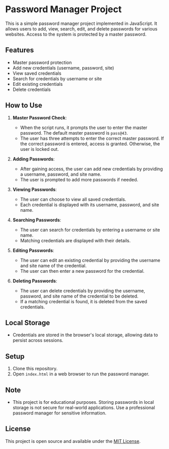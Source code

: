 # Password Manager Project

This is a simple password manager project implemented in JavaScript. It allows users to add, view, search, edit, and delete passwords for various websites. Access to the system is protected by a master password.

## Features

- Master password protection
- Add new credentials (username, password, site)
- View saved credentials
- Search for credentials by username or site
- Edit existing credentials
- Delete credentials

## How to Use

1. **Master Password Check**: 
   - When the script runs, it prompts the user to enter the master password. The default master password is `pass@43`.
   - The user has three attempts to enter the correct master password. If the correct password is entered, access is granted. Otherwise, the user is locked out.

2. **Adding Passwords**:
   - After gaining access, the user can add new credentials by providing a username, password, and site name.
   - The user is prompted to add more passwords if needed.

3. **Viewing Passwords**:
   - The user can choose to view all saved credentials.
   - Each credential is displayed with its username, password, and site name.

4. **Searching Passwords**:
   - The user can search for credentials by entering a username or site name.
   - Matching credentials are displayed with their details.

5. **Editing Passwords**:
   - The user can edit an existing credential by providing the username and site name of the credential.
   - The user can then enter a new password for the credential.

6. **Deleting Passwords**:
   - The user can delete credentials by providing the username, password, and site name of the credential to be deleted.
   - If a matching credential is found, it is deleted from the saved credentials.

## Local Storage

- Credentials are stored in the browser's local storage, allowing data to persist across sessions.

## Setup

1. Clone this repository.
2. Open `index.html` in a web browser to run the password manager.

## Note

- This project is for educational purposes. Storing passwords in local storage is not secure for real-world applications. Use a professional password manager for sensitive information.

## License

This project is open source and available under the [MIT License](LICENSE).
